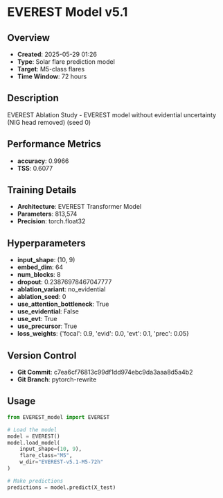 # EVEREST Model v5.1

## Overview
- **Created**: 2025-05-29 01:26
- **Type**: Solar flare prediction model
- **Target**: M5-class flares
- **Time Window**: 72 hours

## Description
EVEREST Ablation Study - EVEREST model without evidential uncertainty (NIG head removed) (seed 0)

## Performance Metrics
- **accuracy**: 0.9966
- **TSS**: 0.6077


## Training Details
- **Architecture**: EVEREST Transformer Model
- **Parameters**: 813,574
- **Precision**: torch.float32

## Hyperparameters
- **input_shape**: (10, 9)
- **embed_dim**: 64
- **num_blocks**: 8
- **dropout**: 0.23876978467047777
- **ablation_variant**: no_evidential
- **ablation_seed**: 0
- **use_attention_bottleneck**: True
- **use_evidential**: False
- **use_evt**: True
- **use_precursor**: True
- **loss_weights**: {'focal': 0.9, 'evid': 0.0, 'evt': 0.1, 'prec': 0.05}

## Version Control
- **Git Commit**: c7ea6cf76813c99df1dd974ebc9da3aaa8d5a4b2
- **Git Branch**: pytorch-rewrite

## Usage
```python
from EVEREST_model import EVEREST

# Load the model
model = EVEREST()
model.load_model(
    input_shape=(10, 9),
    flare_class="M5",
    w_dir="EVEREST-v5.1-M5-72h"
)

# Make predictions
predictions = model.predict(X_test)
```
